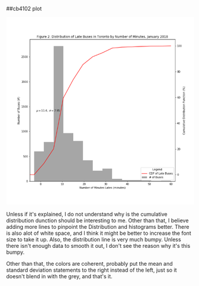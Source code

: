 ##cb4102 plot

![Alt text](cb4102_plot.png)

Unless if it's explained, I do not understand why is the cumulative distribution dunction should be interesting to me. Other than that, I believe adding more lines to pinpoint the Distribution and histograms better. There is also alot of white space, and I think it might be better to increase the font size to take it up. Also, the distribution line is very much bumpy. Unless there isn't enough data to smooth it out, I don't see the reason why it's this bumpy. 

Other than that, the colors are coherent, probably put the mean and standard deviation statements to the right instead of the left, just so it doesn't blend in with the grey, and that's it. 


